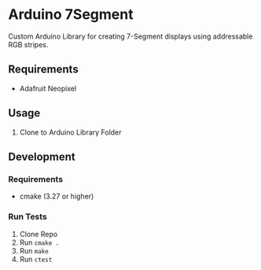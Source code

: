 # Arduino 7Segment

Custom Arduino Library for creating 7-Segment displays using addressable RGB stripes.

## Requirements

 - Adafruit Neopixel

## Usage

 1. Clone to Arduino Library Folder

## Development

### Requirements
 - cmake (3.27 or higher)

### Run Tests
 
 1. Clone Repo
 2. Run `cmake .`
 3. Run `make`
 4. Run `ctest`